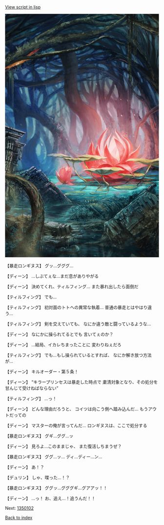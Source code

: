 [View script in lisp](../scripts/1350101.txt)

![bog.png](../images/backgrounds/bog.png)

【暴走ロンギヌス】
グッ…グググ…

【ディーン】
…しぶてぇな…まだ息がありやがる

【ディーン】
決めてくれ、ティルフィング…
また暴れ出したら面倒だ

【ティルフィング】
でも…

【ティルフィング】
初対面のトトへの異常な執着…
普通の暴走とはやはり違う…

【ティルフィング】
剣を交えていても、
なにか違う敵と闘っているような…

【ディーン】
なにかに操られてるとでも
言いてぇのか？

【ディーン】
…結局、イカレちまったことに
変わりねぇだろ

【ティルフィング】
でも…もし操られているとすれば、
なにか解き放つ方法が…

【ディーン】
キルオーダー・第５条！

【ディーン】
“キラープリンセスは暴走した時点で
粛清対象となり、その処分を
甘んじて受けねばならない”

【ティルフィング】
…っ！

【ディーン】
どんな理由だろうと、
コイツは向こう側へ踏み込んだ…
もうアウトだっての

【ディーン】
マスターの俺が言ってんだ…
ロンギヌスは、ここで処分する

【暴走ロンギヌス】
グギ…ググ…ッ

【ディーン】
見ろよ…このままじゃ、
また復活しちまうぜ？

【暴走ロンギヌス】
ググ…ッ…
ディ…ディー…ン…

【ディーン】
あ！？

【デュリン】
しゃ、喋った…！？

【暴走ロンギヌス】
ググッ…グググギ…グアアッ！！

【ディーン】
…っ！
お、追え…！追うんだ！！

Next: [1350102](1350102.md)

[Back to index](index.md)
